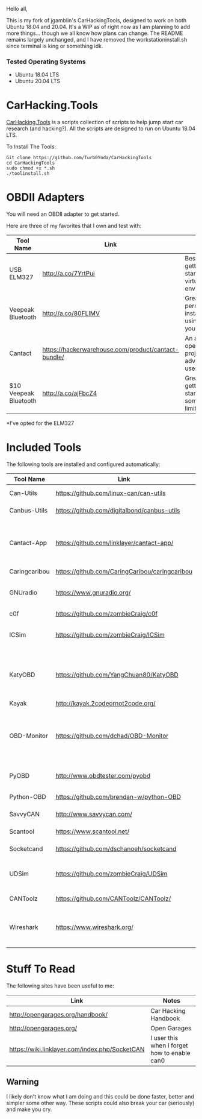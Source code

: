 Hello all,

This is my fork of jgamblin's CarHackingTools, designed to work on both Ubuntu 18.04 and 20.04. It's a WIP as of right now as I am planning to add more things... though we all know how plans can change. The README remains largely unchanged, and I have removed the workstationinstall.sh since terminal is king or something idk.

### Tested Operating Systems
- Ubuntu 18.04 LTS
- Ubuntu 20.04 LTS

# CarHacking.Tools
[CarHacking.Tools](CarHacking.Tools) is a scripts collection of scripts to help jump start car research (and hacking?). All the scripts are designed to run on Ubuntu 18.04 LTS.

To Install The Tools:
```
Git clone https://github.com/Turb0Yoda/CarHackingTools
cd CarHackingTools
sudo chmod +x *.sh
./toolinstall.sh
```


# OBDII Adapters
You will need an OBDII adapter to get started.  

Here are three of my favorites that I own and test with:

| Tool Name | Link | Notes |
| ------------- | ------------- | ----- |
| USB ELM327 | <http://a.co/7YrtPui> | Best for getting started and virtual environments. |
| Veepeak Bluetooth | <http://a.co/80FLIMV> | Great for permanent installs and using with your phone. |
| Cantact | <https://hackerwarehouse.com/product/cantact-bundle/> | An amazing open-source project for advanced users. |
| $10 Veepeak Bluetooth | <http://a.co/ajFbcZ4> |  Great for getting started has some limitations. |

*I've opted for the ELM327

# Included Tools
The following tools are installed and configured automatically:

| Tool Name | Link | Notes |
| ------------- | ------------- | ----- |
| Can-Utils | <https://github.com/linux-can/can-utils> | Basic CAN tool. |
| Canbus-Utils |  <https://github.com/digitalbond/canbus-utils> | Basic CAN tool. |
| Cantact-App |  <https://github.com/linklayer/cantact-app/> | Built to work with the Cantact Harware. I have not got it to work yet. |
| Caringcaribou | <https://github.com/CaringCaribou/caringcaribou> |  |
| GNUradio | <https://www.gnuradio.org/> | If you want to look at door locks and TPM modules. |
| c0f |  <https://github.com/zombieCraig/c0f> | |
| ICSim |  <https://github.com/zombieCraig/ICSim> | Basic simulator for testing without a car.  |
| KatyOBD |  <https://github.com/YangChuan80/KatyOBD> | A really neat project that provides a GUI. I want to fork this and make it better. |
| Kayak |  <http://kayak.2codeornot2code.org/> | |
| OBD-Monitor |  <https://github.com/dchad/OBD-Monitor> | A rally neat project that provides a GUI. Needs some documentation work. |
| PyOBD |  <http://www.obdtester.com/pyobd> | Super old tool, still works, kinda. |
| Python-OBD |  <https://github.com/brendan-w/python-OBD> | Use over PIP install. |
| SavvyCAN |  <http://www.savvycan.com/> | Basic CAN tool. |
| Scantool |  <https://www.scantool.net/> | Super old tool but still works. |
| Socketcand |  <https://github.com/dschanoeh/socketcand> | Basic CAN tool. |
| UDSim |  <https://github.com/zombieCraig/UDSim> | Basic simulator for testing without a car. |
| CANToolz |  <https://github.com/CANToolz/CANToolz/> | CANBus analysis tool |
| Wireshark |  <https://www.wireshark.org/> | Great for capturing OBDII data just like you would ethernet data. |  

# Stuff To Read

The following sites have been useful to me:

| Link | Notes |
| ------------- | ------------- |
| <http://opengarages.org/handbook/> | Car Hacking Handbook |
| <http://opengarages.org/> | Open Garages |
| <https://wiki.linklayer.com/index.php/SocketCAN> | I user this when I forget how to enable can0 |


## Warning
I likely don't know what I am doing and this could be done faster, better and simpler some other way. These scripts could also break your car (seriously) and make you cry.
